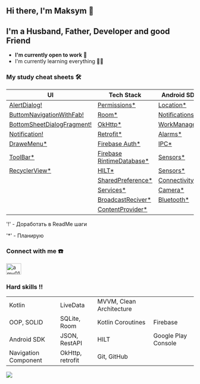 ## Hi there, I'm Maksym 👋

## I'm a Husband, Father, Developer and good Friend
- **I'm currently open to work** :monocle_face:
- I'm currently learning everything :man_student:

### My study cheat sheets :hammer_and_wrench:
| **UI** | **Tech Stack** | **Android SDK** |
|---|---|---|
| [AlertDialog!](https://github.com/amv0107/CustomAlertDialog)                       | [Permissions*](https://github.com/amv0107/Notifications) | [Location*]()      |
| [ButtomNavigationWithFab!](https://github.com/amv0107/DemoButtomNavigationWithFab) | [Room*]()                                                | [Notifications*]() | 
| [BottomSheetDialogFragment!](https://github.com/amv0107/BottomSheetDialogFragment) | [OkHttp*]()                                              | [WorkManager*]()   |
| [Notification!](https://github.com/amv0107/Notifications)                          | [Retrofit*]()                                            | [Alarms*]()        |
| [DraweMenu*]()                                                                     | [Firebase Auth*]()                                       | [IPC*]()           |
| [ToolBar*]()                                                                       | [Firebase RintimeDatabase*]()                            | [Sensors*]()       |
| [RecyclerView*]()                                                                  | [HILT*]()                                                | [Sensors*]()       |
| []()                                                                               | [SharedPreference*]()                                    | [Connectivity*]()  |
| []()                                                                               | [Services*]()                                            | [Camera*]()        |
| []()                                                                               | [BroadcastReciver*]()                                    | [Bluetooth*]()     |
| []()                                                                               | [ContentProvider*]()                                     | []()               |

'!' - Доработать в ReadMe шаги

'*' - Планирую

### Connect with me :phone:
<p align="left">
<a href="https://linkedin.com/in/amv0107" target="blank"><img align="center" src="https://raw.githubusercontent.com/rahuldkjain/github-profile-readme-generator/master/src/images/icons/Social/linked-in-alt.svg" alt="amv0107" height="30" width="40" /></a>
</p>

### Hard skills :bangbang:
|||||
|--------------------|----------------|------------------------|-------------------|
|Kotlin              |LiveData        |MVVM, Clean Architecture||Trello            |      
|OOP, SOLID          |SQLite, Room    |Kotlin Coroutines       |Firebase           |
|Android SDK         |JSON, RestAPI   |HILT                    |Google Play Console|
|Navigation Component|OkHttp, retrofit|Git, GitHub             |                   |

![](https://komarev.com/ghpvc/?username=amv0107)
